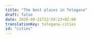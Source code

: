 ```yaml
---
title: "The best places in Telegana"
draft: false
date: 2020-09-21T12:59:23+02:00
translationKey: telegana-cities
id: "cities"
---
```

